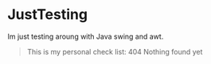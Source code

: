 # JustTesting
Im just testing aroung with Java swing and awt.
  >This is my personal check list:
    404 Nothing found yet
